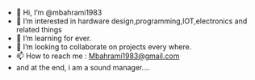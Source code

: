 - 👋 Hi, I’m @mbahrami1983
- 👀 I’m interested in hardware design,programming,IOT,electronics and related things
- 🌱 I’m learning for ever.
- 💞️ I’m looking to collaborate on projects every where.
- 📫 How to reach me : Mbahrami1983@gmail.com
- and at the end, i am a sound manager....

<!---
mbahrami1983/mbahrami1983 is a ✨ special ✨ repository because its `README.md` (this file) appears on your GitHub profile.
You can click the Preview link to take a look at your changes.
--->
